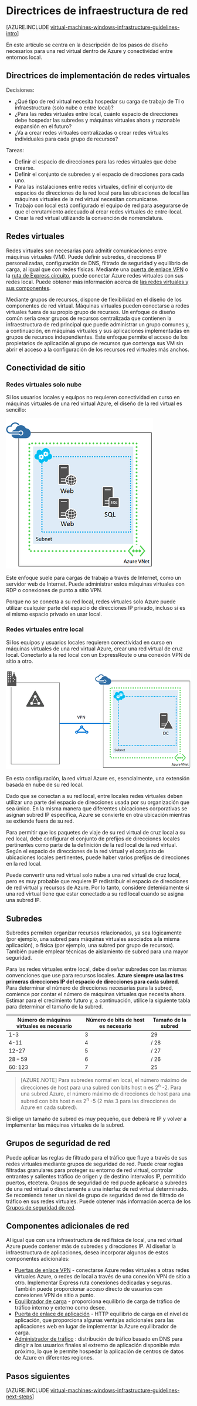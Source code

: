 <properties
    pageTitle="Directrices de infraestructura de red | Microsoft Azure"
    description="Obtenga información sobre las directrices de diseño e implementación claves para implementar una red virtual en servicios de infraestructura de Azure."
    documentationCenter=""
    services="virtual-machines-windows"
    authors="iainfoulds"
    manager="timlt"
    editor=""
    tags="azure-resource-manager"/>

<tags
    ms.service="virtual-machines-windows"
    ms.workload="infrastructure-services"
    ms.tgt_pltfrm="vm-windows"
    ms.devlang="na"
    ms.topic="article"
    ms.date="09/08/2016"
    ms.author="iainfou"/>

# <a name="networking-infrastructure-guidelines"></a>Directrices de infraestructura de red

[AZURE.INCLUDE [virtual-machines-windows-infrastructure-guidelines-intro](../../includes/virtual-machines-windows-infrastructure-guidelines-intro.md)] 

En este artículo se centra en la descripción de los pasos de diseño necesarios para una red virtual dentro de Azure y conectividad entre entornos local.


## <a name="implementation-guidelines-for-virtual-networks"></a>Directrices de implementación de redes virtuales

Decisiones:

- ¿Qué tipo de red virtual necesita hospedar su carga de trabajo de TI o infraestructura (solo nube o entre local)?
- ¿Para las redes virtuales entre local, cuánto espacio de direcciones debe hospedar las subredes y máquinas virtuales ahora y razonable expansión en el futuro?
- ¿Va a crear redes virtuales centralizadas o crear redes virtuales individuales para cada grupo de recursos?

Tareas:

- Definir el espacio de direcciones para las redes virtuales que debe crearse.
- Definir el conjunto de subredes y el espacio de direcciones para cada uno.
- Para las instalaciones entre redes virtuales, definir el conjunto de espacios de direcciones de la red local para las ubicaciones de local las máquinas virtuales de la red virtual necesitan comunicarse.
- Trabajo con local está configurado el equipo de red para asegurarse de que el enrutamiento adecuado al crear redes virtuales de entre-local.
- Crear la red virtual utilizando la convención de nomenclatura.


## <a name="virtual-networks"></a>Redes virtuales

Redes virtuales son necesarias para admitir comunicaciones entre máquinas virtuales (VM). Puede definir subredes, direcciones IP personalizadas, configuración de DNS, filtrado de seguridad y equilibrio de carga, al igual que con redes físicas. Mediante una [puerta de enlace VPN](../vpn-gateway/vpn-gateway-about-vpngateways.md) o la [ruta de Express circuito](../expressroute/expressroute-introduction.md), puede conectar Azure redes virtuales con sus redes local. Puede obtener más información acerca de [las redes virtuales y sus componentes](../virtual-network/virtual-networks-overview.md).

Mediante grupos de recursos, dispone de flexibilidad en el diseño de los componentes de red virtual. Máquinas virtuales pueden conectarse a redes virtuales fuera de su propio grupo de recursos. Un enfoque de diseño común sería crear grupos de recursos centralizada que contienen la infraestructura de red principal que puede administrar un grupo comunes y, a continuación, en máquinas virtuales y sus aplicaciones implementadas en grupos de recursos independientes. Este enfoque permite el acceso de los propietarios de aplicación al grupo de recursos que contenga sus VM sin abrir el acceso a la configuración de los recursos red virtuales más anchos.

## <a name="site-connectivity"></a>Conectividad de sitio

### <a name="cloud-only-virtual-networks"></a>Redes virtuales solo nube
Si los usuarios locales y equipos no requieren conectividad en curso en máquinas virtuales de una red virtual Azure, el diseño de la red virtual es sencillo:

![Diagrama de red básica de virtual solo nube](./media/virtual-machines-common-infrastructure-service-guidelines/vnet01.png)

Este enfoque suele para cargas de trabajo a través de Internet, como un servidor web de Internet. Puede administrar estos máquinas virtuales con RDP o conexiones de punto a sitio VPN.

Porque no se conecta a su red local, redes virtuales solo Azure puede utilizar cualquier parte del espacio de direcciones IP privado, incluso si es el mismo espacio privado en usar local.


### <a name="cross-premises-virtual-networks"></a>Redes virtuales entre local
Si los equipos y usuarios locales requieren conectividad en curso en máquinas virtuales de una red virtual Azure, crear una red virtual de cruz local.  Conectarlo a la red local con un ExpressRoute o una conexión VPN de sitio a otro.

![Diagrama de red virtual entre local](./media/virtual-machines-common-infrastructure-service-guidelines/vnet02.png)

En esta configuración, la red virtual Azure es, esencialmente, una extensión basada en nube de su red local.

Dado que se conectan a su red local, entre locales redes virtuales deben utilizar una parte del espacio de direcciones usada por su organización que sea único. En la misma manera que diferentes ubicaciones corporativas se asignan subred IP específica, Azure se convierte en otra ubicación mientras se extiende fuera de su red.

Para permitir que los paquetes de viaje de su red virtual de cruz local a su red local, debe configurar el conjunto de prefijos de direcciones locales pertinentes como parte de la definición de la red local de la red virtual. Según el espacio de direcciones de la red virtual y el conjunto de ubicaciones locales pertinentes, puede haber varios prefijos de direcciones en la red local.

Puede convertir una red virtual solo nube a una red virtual de cruz local, pero es muy probable que requiere IP redistribuir el espacio de direcciones de red virtual y recursos de Azure. Por lo tanto, considere detenidamente si una red virtual tiene que estar conectado a su red local cuando se asigna una subred IP.

## <a name="subnets"></a>Subredes
Subredes permiten organizar recursos relacionados, ya sea lógicamente (por ejemplo, una subred para máquinas virtuales asociados a la misma aplicación), o física (por ejemplo, una subred por grupo de recursos). También puede emplear técnicas de aislamiento de subred para una mayor seguridad.

Para las redes virtuales entre local, debe diseñar subredes con las mismas convenciones que use para recursos locales. **Azure siempre usa las tres primeras direcciones IP del espacio de direcciones para cada subred**. Para determinar el número de direcciones necesarias para la subred, comience por contar el número de máquinas virtuales que necesita ahora. Estimar para el crecimiento futuro y, a continuación, utilice la siguiente tabla para determinar el tamaño de la subred.

Número de máquinas virtuales es necesario | Número de bits de host es necesario | Tamaño de la subred
--- | --- | ---
1-3 | 3 | 29
4-11     | 4 | / 28
12-27 | 5 | / 27
28 – 59 | 6 | / 26
60: 123 | 7 | 25

> [AZURE.NOTE] Para subredes normal en local, el número máximo de direcciones de host para una subred con bits host n es 2<sup>n</sup> -2. Para una subred Azure, el número máximo de direcciones de host para una subred con bits host n es 2<sup>n</sup> -5 (2 más 3 para las direcciones de Azure en cada subred).

Si elige un tamaño de subred es muy pequeño, que deberá re IP y volver a implementar las máquinas virtuales de la subred.


## <a name="network-security-groups"></a>Grupos de seguridad de red
Puede aplicar las reglas de filtrado para el tráfico que fluye a través de sus redes virtuales mediante grupos de seguridad de red. Puede crear reglas filtradas granulares para proteger su entorno de red virtual, controlar entrantes y salientes tráfico de origen y de destino intervalos IP, permitido puertos, etcetera. Grupos de seguridad de red puede aplicarse a subredes de una red virtual o directamente a una interfaz de red virtual determinado. Se recomienda tener un nivel de grupo de seguridad de red de filtrado de tráfico en sus redes virtuales. Puede obtener más información acerca de los [Grupos de seguridad de red](../virtual-network/virtual-networks-nsg.md).


## <a name="additional-network-components"></a>Componentes adicionales de red
Al igual que con una infraestructura de red física de local, una red virtual Azure puede contener más de subredes y direcciones IP. Al diseñar la infraestructura de aplicaciones, desea incorporar algunos de estos componentes adicionales:

- [Puertas de enlace VPN](../vpn-gateway/vpn-gateway-about-vpngateways.md) - conectarse Azure redes virtuales a otras redes virtuales Azure, o redes de local a través de una conexión VPN de sitio a otro. Implementar Express ruta conexiones dedicadas y seguras. También puede proporcionar acceso directo de usuarios con conexiones VPN de sitio a punto.
- [Equilibrador de carga](../load-balancer/load-balancer-overview.md) - proporciona equilibrio de carga de tráfico de tráfico interno y externo como desee.
- [Puerta de enlace de aplicación](../application-gateway/application-gateway-introduction.md) - HTTP equilibrio de carga en el nivel de aplicación, que proporciona algunas ventajas adicionales para las aplicaciones web en lugar de implementar la Azure equilibrador de carga.
- [Administrador de tráfico](../traffic-manager/traffic-manager-overview.md) : distribución de tráfico basado en DNS para dirigir a los usuarios finales al extremo de aplicación disponible más próximo, lo que le permite hospedar la aplicación de centros de datos de Azure en diferentes regiones.


## <a name="next-steps"></a>Pasos siguientes

[AZURE.INCLUDE [virtual-machines-windows-infrastructure-guidelines-next-steps](../../includes/virtual-machines-windows-infrastructure-guidelines-next-steps.md)] 